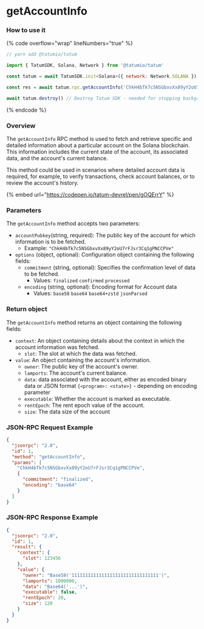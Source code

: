 # getAccountInfo

### How to use it

{% code overflow="wrap" lineNumbers="true" %}
```javascript
// yarn add @tatumio/tatum

import { TatumSDK, Solana, Network } from '@tatumio/tatum'

const tatum = await TatumSDK.init<Solana>({ network: Network.SOLANA })

const res = await tatum.rpc.getAccountInfo('ChkH4bTk7c5NSGbxvXx89yY2oU7rFJsr3Cq1gPNCCPVe')

await tatum.destroy() // Destroy Tatum SDK - needed for stopping background jobs
```
{% endcode %}

### Overview

The `getAccountInfo` RPC method is used to fetch and retrieve specific and detailed information about a particular account on the Solana blockchain. This information includes the current state of the account, its associated data, and the account's current balance.

This method could be used in scenarios where detailed account data is required, for example, to verify transactions, check account balances, or to review the account's history.

{% embed url="https://codepen.io/tatum-devrel/pen/gOQErrY" %}

### Parameters

The `getAccountInfo` method accepts two parameters:

* `accountPubkey`(string, required): The public key of the account for which information is to be fetched.
  * Example: `"ChkH4bTk7c5NSGbxvXx89yY2oU7rFJsr3Cq1gPNCCPVe"`
* `options` (object, optional): Configuration object containing the following fields:
  * `commitment` (string, optional): Specifies the confirmation level of data to be fetched.
    * Values: `finalized` `confirmed` `processed`
  * `encoding` (string, optional): Encoding format for Account data
    * Values: `base58` `base64` `base64+zstd` `jsonParsed`

### Return object

The `getAccountInfo` method returns an object containing the following fields:

* `context`: An object containing details about the context in which the account information was fetched.
  * `slot`: The slot at which the data was fetched.
* `value`: An object containing the account's information.
  * `owner`: The public key of the account's owner.
  * `lamports`: The account's current balance.
  * `data`: data associated with the account, either as encoded binary data or JSON format `{<program>: <state>}` - depending on encoding parameter
  * `executable`: Whether the account is marked as executable.
  * `rentEpoch`: The rent epoch value of the account.
  * `size`: The data size of the account

### JSON-RPC Request Example

```json
{
  "jsonrpc": "2.0",
  "id": 1,
  "method": "getAccountInfo",
  "params": [
    "ChkH4bTk7c5NSGbxvXx89yY2oU7rFJsr3Cq1gPNCCPVe",
    {
      "commitment": "finalized",
      "encoding": "base64"
    }
  ]
}
```

### JSON-RPC Response Example

```json
{
  "jsonrpc": "2.0",
  "id": 1,
  "result": {
    "context": {
      "slot": 123456
    },
    "value": {
      "owner": "Base58('11111111111111111111111111111111')",
      "lamports": 1000000,
      "data": "Base64('...')",
      "executable": false,
      "rentEpoch": 20,
      "size": 120
    }
  }
}
```
